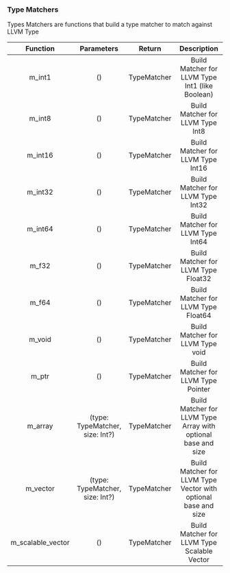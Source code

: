 ### Type Matchers 

Types Matchers are functions that build a type matcher to match against LLVM Type

|     Function      |           Parameters            |   Return    |                          Description                           |
| :---------------: | :-----------------------------: | :---------: | :------------------------------------------------------------: |
|      m_int1       |               ()                | TypeMatcher |        Build Matcher for LLVM Type Int1 (like Boolean)         |
|      m_int8       |               ()                | TypeMatcher |                Build Matcher for LLVM Type Int8                |
|      m_int16      |               ()                | TypeMatcher |               Build Matcher for LLVM Type Int16                |
|      m_int32      |               ()                | TypeMatcher |               Build Matcher for LLVM Type Int32                |
|      m_int64      |               ()                | TypeMatcher |               Build Matcher for LLVM Type Int64                |
|       m_f32       |               ()                | TypeMatcher |              Build Matcher for LLVM Type Float32               |
|       m_f64       |               ()                | TypeMatcher |              Build Matcher for LLVM Type Float64               |
|      m_void       |               ()                | TypeMatcher |                Build Matcher for LLVM Type void                |
|       m_ptr       |               ()                | TypeMatcher |              Build Matcher for LLVM Type Pointer               |
|      m_array      | (type: TypeMatcher, size: Int?) | TypeMatcher | Build Matcher for LLVM Type Array with optional base and size  |
|     m_vector      | (type: TypeMatcher, size: Int?) | TypeMatcher | Build Matcher for LLVM Type Vector with optional base and size |
| m_scalable_vector |               ()                | TypeMatcher |          Build Matcher for LLVM Type Scalable Vector           |
